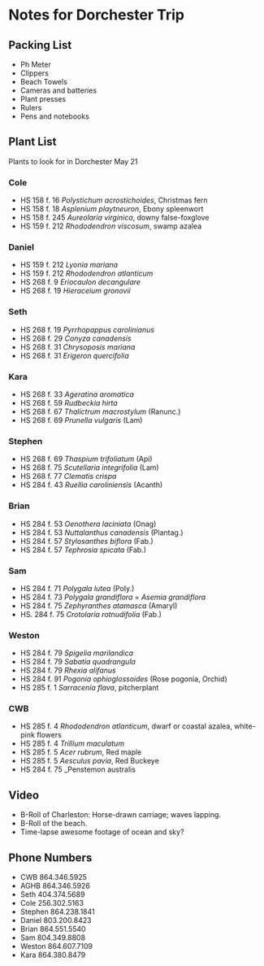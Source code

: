 # Notes for Dorchester Trip

## Packing List

- Ph Meter
- Clippers
- Beach Towels
- Cameras and batteries
- Plant presses
- Rulers
- Pens and notebooks


## Plant List

Plants to look for in Dorchester May 21


### Cole
- HS 158 f. 16 _Polystichum acrostichoides_, Christmas fern
- HS 158 f. 18 _Asplenium playtneuron_, Ebony spleenwort
- HS 158 f. 245 _Aureolaria virginica_, downy false-foxglove
- HS 159 f. 212 _Rhododendron viscosum_, swamp azalea

### Daniel
- HS 159 f. 212 _Lyonia mariana_
- HS 159 f. 212 _Rhododendron atlanticum_
- HS 268 f. 9 _Eriocaulon decangulare_
- HS 268 f. 19 _Hieraceium gronovii_

### Seth
- HS 268 f. 19 _Pyrrhopappus carolinianus_
- HS 268 f. 29 _Conyza canadensis_
- HS 268 f. 31 _Chrysoposis mariana_
- HS 268 f. 31 _Erigeron quercifolia_

### Kara
- HS 268 f. 33 _Ageratina aromatica_
- HS 268 f. 59 _Rudbeckia hirta_
- HS 268 f. 67 _Thalictrum macrostylum_ (Ranunc.)
- HS 268 f. 69 _Prunella vulgaris_ (Lam)

### Stephen
- HS 268 f. 69 _Thaspium trifoliatum_ (Api)
- HS 268 f. 75 _Scutellaria integrifolia_ (Lam)
- HS 268 f. 77 _Clematis crispa_
- HS 284 f. 43 _Ruellia caroliniensis_ (Acanth)

### Brian
- HS 284 f. 53 _Oenothera laciniata_ (Onag)
- HS 284 f. 53 _Nuttalanthus canadensis_ (Plantag.)
- HS 284 f. 57 _Stylosanthes biflora_ (Fab.)
- HS 284 f. 57 _Tephrosia spicata_ (Fab.)

### Sam
- HS 284 f. 71 _Polygala lutea_ (Poly.)
- HS 284 f. 73 _Polygala grandiflora_ = _Asemia grandiflora_
- HS 284 f. 75 _Zephyranthes atamasca_ (Amaryl)
- HS. 284 f. 75 _Crotolaria rotnudifolia_ (Fab.)

### Weston
- HS 284 f. 79 _Spigelia marilandica_
- HS 284 f. 79 _Sabatia quadrangula_
- HS 284 f. 79 _Rhexia alifanus_
- HS 284 f. 91 _Pogonia ophioglossoides_ (Rose pogonia, Orchid)
- HS 285 f. 1 _Sarracenia flava_, pitcherplant

### CWB
- HS 285 f. 4 _Rhododendron atlanticum_, dwarf or coastal azalea, white-pink flowers
- HS 285 f. 4 _Trillium maculatum_
- HS 285 f. 5 _Acer rubrum_, Red maple
- HS 285 f. 5 _Aesculus pavia_, Red Buckeye
- HS 284 f. 75 _Penstemon australis 

## Video

- B-Roll of Charleston: Horse-drawn carriage; waves lapping.
- B-Roll of the beach.
- Time-lapse awesome footage of ocean and sky?

## Phone Numbers

- CWB 864.346.5925
- AGHB 864.346.5926
- Seth 404.374.5689
- Cole 256.302.5163
- Stephen 864.238.1841
- Daniel 803.200.8423
- Brian 864.551.5540
- Sam 804.349.8808
- Weston 864.607.7109
- Kara 864.380.8479

